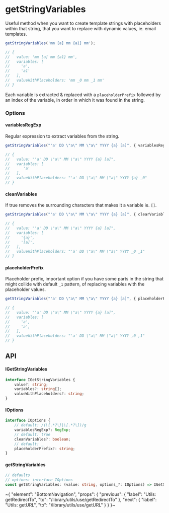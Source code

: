 
# getStringVariables

Useful method when you want to create template strings with placeholders within that string, that you want to replace with dynamic values, ie. email templates.

```ts
getStringVariables('mm [a] mm {a1} mm');

// {
//   value: 'mm [a] mm {a1} mm',
//   variables: [
//     'a',
//     'a1'
//   ],
//   valueWithPlaceholders: 'mm _0 mm _1 mm'
// }
```

Each variable is extracted & replaced with a `placeholderPrefix` followed by an index of the variable, in order in which it was found in the string.

### Options

#### variablesRegExp

Regular expression to extract variables from the string.

```ts
getStringVariables("'a' DD \"a\" MM \"a\" YYYY {a} [a]", { variablesRegExp: /(\[.*?\])/g });

// {
//   value: "'a' DD \"a\" MM \"a\" YYYY {a} [a]",
//   variables: [
//      'a'
//   ],
//   valueWithPlaceholders: "'a' DD \"a\" MM \"a\" YYYY {a} _0"
// }
```

#### cleanVariables

If true removes the surrounding characters that makes it a variable ie. `[]`.

```ts
getStringVariables("'a' DD \"a\" MM \"a\" YYYY {a} [a]", { clearVariables: false });

// {
//   value: "'a' DD \"a\" MM \"a\" YYYY {a} [a]",
//   variables: [
//     '{a}',
//     '[a]',
//   ],
//   valueWithPlaceholders: "'a' DD \"a\" MM \"a\" YYYY _0 _1"
// }
```

#### placeholderPrefix

Placeholder prefix, important option if you have some parts in the string that might collide with default `_1` pattern, of replacing variables with the placeholder values.

```ts
getStringVariables("'a' DD \"a\" MM \"a\" YYYY {a} [a]", { placeholderPrefix: ',' });

// {
//   value: "'a' DD \"a\" MM \"a\" YYYY {a} [a]",
//   variables: [
//     'a',
//     'a',
//   ],
//   valueWithPlaceholders: "'a' DD \"a\" MM \"a\" YYYY ,0 ,1"
// }
```

## API

#### IGetStringVariables

```ts
interface IGetStringVariables {
    value?: string;
    variables?: string[];
    valueWithPlaceholders?: string;
}
```

#### IOptions

```ts
interface IOptions {
    // default: /(\{.*?\}|\[.*?\])/g
    variablesRegExp?: RegExp;
    // default: true
    cleanVariables?: boolean;
    // default: _
    placeholderPrefix?: string;
}
```

#### getStringVariables

```ts
// defaults
// options: interface IOptions
const getStringVariables: (value: string, options_?: IOptions) => IGetStringVariables;
```


~{
  "element": "BottomNavigation",
  "props": {
    "previous": {
      "label": "Utils: getRedirectTo",
      "to": "/library/utils/use/getRedirectTo"
    },
    "next": {
      "label": "Utils: getURL",
      "to": "/library/utils/use/getURL"
    }
  }
}~
